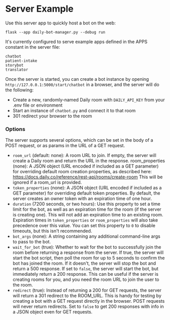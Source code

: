 # Server Example

Use this server app to quickly host a bot on the web:

```
flask --app daily-bot-manager.py --debug run
```

It's currently configured to serve example apps defined in the APPS constant in the server file:

```
chatbot
patient-intake
storybot
translator
```

Once the server is started, you can create a bot instance by opening `http://127.0.0.1:5000/start/chatbot` in a browser, and the server will do the following:

- Create a new, randomly-named Daily room with `DAILY_API_KEY` from your .env file or environment
- Start an instance of `chatbot.py` and connect it to that room
- 301 redirect your browser to the room

### Options

The server supports several options, which can be set in the body of a POST request, or as params in the URL of a GET request.

- `room_url` (default: none): A room URL to join. If empty, the server will create a Daily room and return the URL in the response.
  room_properties (none): A JSON object (URL encoded if included as a GET parameter) for overriding default room creation properties, as described here: https://docs.daily.co/reference/rest-api/rooms/create-room This will be ignored if a room_url is provided.
- `token_properties` (none): A JSON object (URL encoded if included as a GET parameter) for overriding default token properties. By default, the server creates an owner token with an expiration time of one hour.
- `duration` (7200 seconds, or two hours): Use this property to set a time limit for the bot, as well as an expiration time for the room (if the server is creating one). This will not add an expiration time to an existing room. Expiration times in `token_properties` or `room_properties` will also take precedence over this value. You can set this property to `0` to disable timeouts, but this isn't recommended.
- `bot_args` (none): A string containing any additional command-line args to pass to the bot.
- `wait_for_bot` (true): Whether to wait for the bot to successfully join the room before returning a response from the server. If true, the server will start the bot script, then poll the room for up to 5 seconds to confirm the bot has joined the room. If it doesn't, the server will stop the bot and return a 500 response. If set to `false`, the server will start the bot, but immediately return a 200 response. This can be useful if the server is creating rooms for you, and you need the room URL to join the user to the room.
- `redirect` (true): Instead of returning a 200 for GET requests, the server will return a 301 redirect to the ROOM_URL. This is handy for testing by creating a bot with a GET request directly in the browser. POST requests will never return redirects. Set to `false` to get 200 responses with info in a JSON object even for GET requests.
